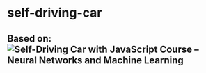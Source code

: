 # self-driving-car
## Based on: ![Self-Driving Car with JavaScript Course – Neural Networks and Machine Learning](https://youtu.be/Rs_rAxEsAvI?si=IlT74hXYzRcdcxz4)
